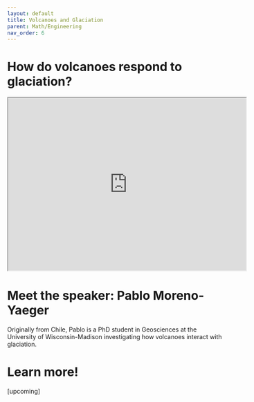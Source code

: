 ```yaml
---
layout: default
title: Volcanoes and Glaciation
parent: Math/Engineering
nav_order: 6
---
```


# How do volcanoes respond to glaciation?

<iframe width="550" height="400"
    src="https://youtube.com/embed/bMQfIN6DXvw">
</iframe>

# Meet the speaker: Pablo Moreno-Yaeger

Originally from Chile, Pablo is a PhD student in Geosciences at the University of Wisconsin-Madison investigating how volcanoes interact with glaciation.

# Learn more!

[upcoming]